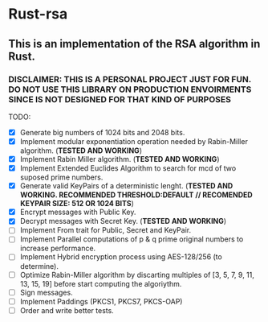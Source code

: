 # Rust-rsa
## This is an implementation of the RSA algorithm in Rust.

### DISCLAIMER: THIS IS A PERSONAL PROJECT JUST FOR FUN. DO NOT USE THIS LIBRARY ON PRODUCTION ENVOIRMENTS SINCE IS NOT DESIGNED FOR THAT KIND OF PURPOSES

TODO:
- [x] Generate big numbers of 1024 bits and 2048 bits.
- [x] Implement modular exponentiation operation needed by Rabin-Miller algorithm. (**TESTED AND WORKING**)
- [x] Implement Rabin Miller algorithm. (**TESTED AND WORKING**)
- [x] Implement Extended Euclides Algorithm to search for mcd of two suposed prime numbers.
- [x] Generate valid KeyPairs of a deterministic lenght. (**TESTED AND WORKING. RECOMMENDED THRESHOLD:DEFAULT // RECOMENDED KEYPAIR SIZE: 512 OR 1024 BITS**)
- [x] Encrypt messages with Public Key.
- [x] Decrypt messages with Secret Key. (**TESTED AND WORKING**)
- [ ] Implement From trait for Public, Secret and KeyPair.
- [ ] Implement Parallel computations of p & q prime original numbers to increase performance.
- [ ] Implement Hybrid encryption process using AES-128/256 (to determine).
- [ ] Optimize Rabin-Miller algorithm by discarting multiples of [3, 5, 7, 9, 11, 13, 15, 19] before start computing the algoriythm.
- [ ] Sign messages.
- [ ] Implement Paddings (PKCS1, PKCS7, PKCS-OAP)
- [ ] Order and write better tests.
